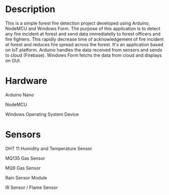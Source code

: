 # Description
This is a simple forest fire detection project developed using Arduino, NodeMCU and Windows Form. The purpose of this application is to detect any fire incident at forest and send data immediatelly to forest officers and fire fighters. This rapidly decrease time of acknowledgement of fire incident at forest and reduces fire spread across the forest. It's an application based on IoT platform. Arduino handles the data received from sensors and sends to cloud (Firebase). Windows Form fetchs the data from cloud and displays on GUI.

# Hardware
Arduino Nano  

NodeMCU  

Windows Operating System Device  


# Sensors

DHT 11 Humidity and Temperature Sensor  

MQ135 Gas Sensor

MQ9 Gas Sensor

Rain Sensor Module

IR Sensor / Flame Sensor

